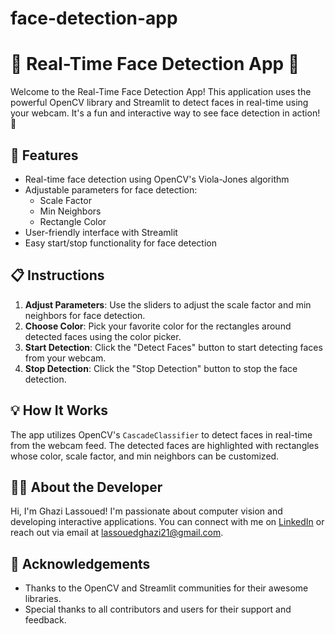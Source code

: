 # face-detection-app


# 🎉 Real-Time Face Detection App 🎉

Welcome to the Real-Time Face Detection App! This application uses the powerful OpenCV library and Streamlit to detect faces in real-time using your webcam. It's a fun and interactive way to see face detection in action! 👀

## 🚀 Features

- Real-time face detection using OpenCV's Viola-Jones algorithm
- Adjustable parameters for face detection:
  - Scale Factor
  - Min Neighbors
  - Rectangle Color
- User-friendly interface with Streamlit
- Easy start/stop functionality for face detection

## 📋 Instructions

1. **Adjust Parameters**: Use the sliders to adjust the scale factor and min neighbors for face detection.
2. **Choose Color**: Pick your favorite color for the rectangles around detected faces using the color picker.
3. **Start Detection**: Click the "Detect Faces" button to start detecting faces from your webcam.
4. **Stop Detection**: Click the "Stop Detection" button to stop the face detection.

## 💡 How It Works

The app utilizes OpenCV's `CascadeClassifier` to detect faces in real-time from the webcam feed. The detected faces are highlighted with rectangles whose color, scale factor, and min neighbors can be customized.

## 👨‍💻 About the Developer

Hi, I'm Ghazi Lassoued! I'm passionate about computer vision and developing interactive applications. You can connect with me on [LinkedIn](https://www.linkedin.com/in/ghazi-lassoued-983419239/) or reach out via email at lassouedghazi21@gmail.com.
## 🙌 Acknowledgements

- Thanks to the OpenCV and Streamlit communities for their awesome libraries.
- Special thanks to all contributors and users for their support and feedback.


